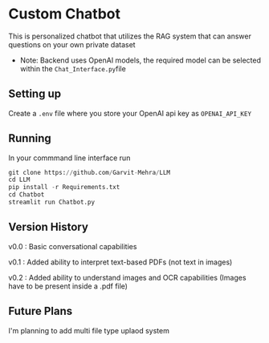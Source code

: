 # Custom Chatbot
This is personalized chatbot that utilizes the RAG system that can answer questions on your own private dataset
- Note: Backend uses OpenAI models, the required model can be selected within the ```Chat_Interface.py```file

## Setting up
Create a ```.env``` file where you store your OpenAI api key as ```OPENAI_API_KEY```

## Running
In your commmand line interface run
```python
git clone https://github.com/Garvit-Mehra/LLM
cd LLM
pip install -r Requirements.txt
cd Chatbot
streamlit run Chatbot.py
```
## Version History
v0.0 : Basic conversational capabilities

v0.1 : Added ability to interpret text-based PDFs (not text in images)

v0.2 : Added ability to understand images and OCR capabilities (Images have to be present inside a .pdf file)

## Future Plans
I'm planning to add multi file type uplaod system
